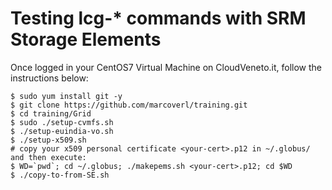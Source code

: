 # Testing lcg-* commands with SRM Storage Elements
Once logged in your CentOS7 Virtual Machine on CloudVeneto.it, follow the instructions below: 
```
$ sudo yum install git -y
$ git clone https://github.com/marcoverl/training.git
$ cd training/Grid
$ sudo ./setup-cvmfs.sh
$ ./setup-euindia-vo.sh
$ ./setup-x509.sh
# copy your x509 personal certificate <your-cert>.p12 in ~/.globus/ and then execute:
$ WD=`pwd`; cd ~/.globus; ./makepems.sh <your-cert>.p12; cd $WD
$ ./copy-to-from-SE.sh
```
